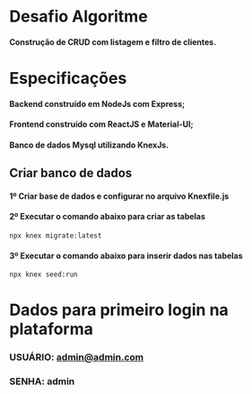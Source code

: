 # Desafio Algoritme

#### Construção de CRUD com listagem e filtro de clientes.


# Especificações
#### Backend construído em NodeJs com Express;
#### Frontend construído com ReactJS e Material-UI;
#### Banco de dados Mysql utilizando KnexJs.

## Criar banco de dados
#### 1º Criar base de dados e configurar no arquivo Knexfile.js 
#### 2º Executar o comando abaixo para criar as tabelas 
```
npx knex migrate:latest
```
#### 3º Executar o comando abaixo para inserir dados nas tabelas
```
npx knex seed:run
```

# Dados para primeiro login na plataforma
### USUÁRIO: admin@admin.com
### SENHA:   admin


